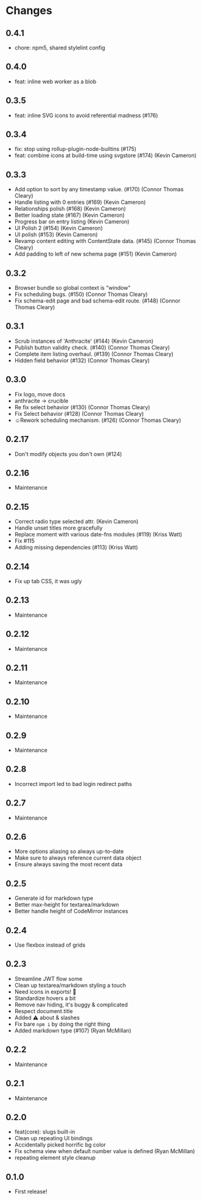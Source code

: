 # Changes

## 0.4.1

- chore: npm5, shared stylelint config

## 0.4.0

- feat: inline web worker as a blob

## 0.3.5

- feat: inline SVG icons to avoid referential madness (#176)

## 0.3.4

- fix: stop using rollup-plugin-node-builtins (#175)
- feat: combine icons at build-time using svgstore (#174) (Kevin Cameron)

## 0.3.3

- Add option to sort by any timestamp value. (#170) (Connor Thomas Cleary)
- Handle listing with 0 entries (#169) (Kevin Cameron)
- Relationships polish (#168) (Kevin Cameron)
- Better loading state (#167) (Kevin Cameron)
- Progress bar on entry listing (Kevin Cameron)
- UI Polish 2 (#154) (Kevin Cameron)
- UI polish (#153) (Kevin Cameron)
- Revamp content editing with ContentState data. (#145) (Connor Thomas Cleary)
- Add padding to left of new schema page (#151) (Kevin Cameron)

## 0.3.2

- Browser bundle so global context is "window"
- Fix scheduling bugs. (#150) (Connor Thomas Cleary)
- Fix schema-edit page and bad schema-edit route. (#148) (Connor Thomas Cleary)

## 0.3.1

- Scrub instances of 'Anthracite' (#144) (Kevin Cameron)
- Publish button validity check. (#140) (Connor Thomas Cleary)
- Complete item listing overhaul. (#139) (Connor Thomas Cleary)
- Hidden field behavior (#132) (Connor Thomas Cleary)

## 0.3.0

- Fix logo, move docs
- anthracite -> crucible
- Re fix select behavior (#130) (Connor Thomas Cleary)
- Fix Select behavior (#128) (Connor Thomas Cleary)
- ☺Rework scheduling mechanism. (#126) (Connor Thomas Cleary)

## 0.2.17

- Don't modify objects you don't own (#124)

## 0.2.16

- Maintenance

## 0.2.15

- Correct radio type selected attr. (Kevin Cameron)
- Handle unset titles more gracefully
- Replace moment with various date-fns modules (#119) (Kriss Watt)
- Fix #115
- Adding missing dependencies (#113) (Kriss Watt)

## 0.2.14

- Fix up tab CSS, it was ugly

## 0.2.13

- Maintenance

## 0.2.12

- Maintenance

## 0.2.11

- Maintenance

## 0.2.10

- Maintenance

## 0.2.9

- Maintenance

## 0.2.8

- Incorrect import led to bad login redirect paths

## 0.2.7

- Maintenance

## 0.2.6

- More options aliasing so always up-to-date
- Make sure to always reference current data object
- Ensure always saving the most recent data

## 0.2.5

- Generate id for markdown type
- Better max-height for textarea/markdown
- Better handle height of CodeMirror instances

## 0.2.4

- Use flexbox instead of grids

## 0.2.3

- Streamline JWT flow some
- Clean up textarea/markdown styling a touch
- Need icons in exports! :art:
- Standardize hovers a bit
- Remove nav hiding, it's buggy & complicated
- Respect document.title
- Added :warning: about <base> & slashes
- Fix bare `npm i` by doing the right thing
- Added markdown type (#107) (Ryan McMillan)

## 0.2.2

- Maintenance

## 0.2.1

- Maintenance

## 0.2.0

- feat(core): slugs built-in
- Clean up repeating UI bindings
- Accidentally picked horrific bg color
- Fix schema view when default number value is defined (Ryan McMillan)
- repeating element style cleanup

## 0.1.0

- First release!
